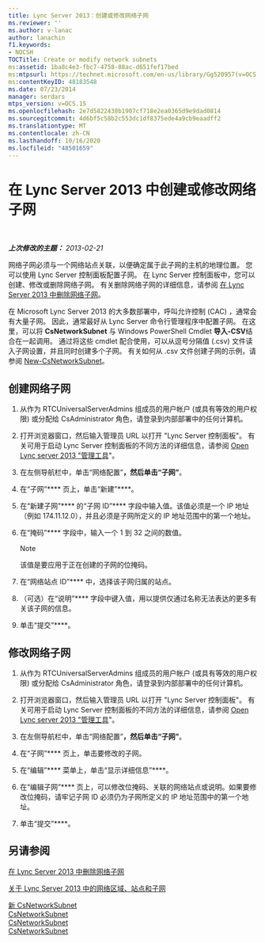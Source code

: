 ```yaml
---
title: Lync Server 2013：创建或修改网络子网
ms.reviewer: ''
ms.author: v-lanac
author: lanachin
f1.keywords:
- NOCSH
TOCTitle: Create or modify network subnets
ms:assetid: 1ba8c4e3-fbc7-4758-88ac-d651fef17bed
ms:mtpsurl: https://technet.microsoft.com/en-us/library/Gg520957(v=OCS.15)
ms:contentKeyID: 48183548
ms.date: 07/23/2014
manager: serdars
mtps_version: v=OCS.15
ms.openlocfilehash: 2e7d5822438b1907cf718e2ea0365d9e9dad0814
ms.sourcegitcommit: 4d6bf5c58b2c553dc1df8375ede4a9cb9eaadff2
ms.translationtype: MT
ms.contentlocale: zh-CN
ms.lasthandoff: 10/16/2020
ms.locfileid: "48501659"
---
```

# <a name="create-or-modify-network-subnets-in-lync-server-2013"></a>在 Lync Server 2013 中创建或修改网络子网

<div data-xmlns="http://www.w3.org/1999/xhtml">

<div class="topic" data-xmlns="http://www.w3.org/1999/xhtml" data-msxsl="urn:schemas-microsoft-com:xslt" data-cs="https://msdn.microsoft.com/">

<div data-asp="https://msdn2.microsoft.com/asp">



</div>

<div id="mainSection">

<div id="mainBody">

<span> </span>

_**上次修改的主题：** 2013-02-21_

网络子网必须与一个网络站点关联，以便确定属于此子网的主机的地理位置。 您可以使用 Lync Server 控制面板配置子网。 在 Lync Server 控制面板中，您可以创建、修改或删除网络子网。 有关删除网络子网的详细信息，请参阅 [在 Lync Server 2013 中删除网络子网](lync-server-2013-deleting-network-subnets.md)。

在 Microsoft Lync Server 2013 的大多数部署中，呼叫允许控制 (CAC) ，通常会有大量子网。 因此，通常最好从 Lync Server 命令行管理程序中配置子网。 在这里，可以将 **CsNetworkSubnet** 与 Windows PowerShell Cmdlet **导入-CSV**结合在一起调用。 通过将这些 cmdlet 配合使用，可以从逗号分隔值 (.csv) 文件读入子网设置，并且同时创建多个子网。 有关如何从 .csv 文件创建子网的示例，请参阅 [New-CsNetworkSubnet](https://docs.microsoft.com/powershell/module/skype/New-CsNetworkSubnet)。

<div>

## <a name="to-create-a-network-subnet"></a>创建网络子网

1.  从作为 RTCUniversalServerAdmins 组成员的用户帐户 (或具有等效的用户权限) 或分配给 CsAdministrator 角色，请登录到内部部署中的任何计算机。

2.  打开浏览器窗口，然后输入管理员 URL 以打开 "Lync Server 控制面板"。 有关可用于启动 Lync Server 控制面板的不同方法的详细信息，请参阅 [Open Lync server 2013 "管理工具](lync-server-2013-open-lync-server-administrative-tools.md)"。

3.  在左侧导航栏中，单击“网络配置”****，然后单击“子网”****。

4.  在“子网”**** 页上，单击“新建”****。

5.  在“新建子网”**** 的“子网 ID”**** 字段中输入值。该值必须是一个 IP 地址（例如 174.11.12.0），并且必须是子网所定义的 IP 地址范围中的第一个地址。

6.  在“掩码”**** 字段中，输入一个 1 到 32 之间的数值。
    
    <div>
    

    > [!NOTE]  
    > 该值是要应用于正在创建的子网的位掩码。

    
    </div>

7.  在“网络站点 ID”**** 中，选择该子网归属的站点。

8.  （可选）在“说明”**** 字段中键入值，用以提供仅通过名称无法表达的更多有关该子网的信息。

9.  单击“提交”****。

</div>

<div>

## <a name="to-modify-a-network-subnet"></a>修改网络子网

1.  从作为 RTCUniversalServerAdmins 组成员的用户帐户 (或具有等效的用户权限) 或分配给 CsAdministrator 角色，请登录到内部部署中的任何计算机。

2.  打开浏览器窗口，然后输入管理员 URL 以打开 "Lync Server 控制面板"。 有关可用于启动 Lync Server 控制面板的不同方法的详细信息，请参阅 [Open Lync server 2013 "管理工具](lync-server-2013-open-lync-server-administrative-tools.md)"。

3.  在左侧导航栏中，单击“网络配置”****，然后单击“子网”****。

4.  在“子网”**** 页上，单击要修改的子网。

5.  在“编辑”**** 菜单上，单击“显示详细信息”****。

6.  在“编辑子网”**** 页上，可以修改位掩码、关联的网络站点或说明。如果要修改位掩码，请牢记子网 ID 必须仍为子网所定义的 IP 地址范围中的第一个地址。

7.  单击“提交”****。

</div>

<div>

## <a name="see-also"></a>另请参阅


[在 Lync Server 2013 中删除网络子网](lync-server-2013-deleting-network-subnets.md)  


[关于 Lync Server 2013 中的网络区域、站点和子网](lync-server-2013-about-network-regions-sites-and-subnets.md)  


[新 CsNetworkSubnet](https://docs.microsoft.com/powershell/module/skype/New-CsNetworkSubnet)  
[CsNetworkSubnet](https://docs.microsoft.com/powershell/module/skype/Set-CsNetworkSubnet)  
[CsNetworkSubnet](https://docs.microsoft.com/powershell/module/skype/Remove-CsNetworkSubnet)  
[CsNetworkSubnet](https://docs.microsoft.com/powershell/module/skype/Get-CsNetworkSubnet)  
  

</div>

</div>

<span> </span>

</div>

</div>

</div>

